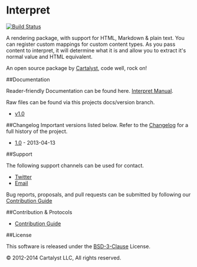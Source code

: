 # Interpret

[![Build Status](http://ci.cartalyst.com/build-status/svg/36)](http://ci.cartalyst.com/build-status/view/36)

A rendering package, with support for HTML, Markdown & plain text. You can register custom mappings for custom content types. As you pass content to interpret, it will determine what it is and allow you to extract it's normal value and HTML equivalent.

An open source package by [Cartalyst](https://cartalyst.com), code well, rock on!

##Documentation

Reader-friendly Documentation can be found here. [Interpret Manual](https://cartalyst.com/manual/interpret).

Raw files can be found via this projects docs/version branch.

- [v1.0](https://github.com/cartalyst/interpret/tree/docs/1.0)

##Changelog
Important versions listed below. Refer to the [Changelog](CHANGELOG.md) for a full history of the project.

- [1.0](CHANGELOG.md) - 2013-04-13

##Support

The following support channels can be used for contact.

- [Twitter](https://cartalyst.com/@twitter)
- [Email](mailto:help@cartalyst.com)

Bug reports, proposals, and pull requests can be submitted by following our [Contribution Guide](CONTRIBUTING.md)

##Contribution & Protocols

- [Contribution Guide](CONTRIBUTING.md)


##License

This software is released under the [BSD-3-Clause](LICENSE) License.

© 2012-2014 Cartalyst LLC, All rights reserved.
